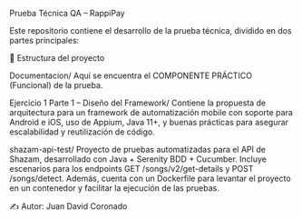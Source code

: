 Prueba Técnica QA – RappiPay

Este repositorio contiene el desarrollo de la prueba técnica, dividido en dos partes principales:

📂 Estructura del proyecto

Documentacion/
Aquí se encuentra el COMPONENTE PRÁCTICO (Funcional) de la prueba.

Ejercicio 1 Parte 1 – Diseño del Framework/
Contiene la propuesta de arquitectura para un framework de automatización mobile con soporte para Android e iOS, uso de Appium, Java 11+, y buenas prácticas para asegurar escalabilidad y reutilización de código.

shazam-api-test/
Proyecto de pruebas automatizadas para el API de Shazam, desarrollado con Java + Serenity BDD + Cucumber.
Incluye escenarios para los endpoints GET /songs/v2/get-details y POST /songs/detect.
Además, cuenta con un Dockerfile para levantar el proyecto en un contenedor y facilitar la ejecución de las pruebas.

✍️ Autor: Juan David Coronado 
